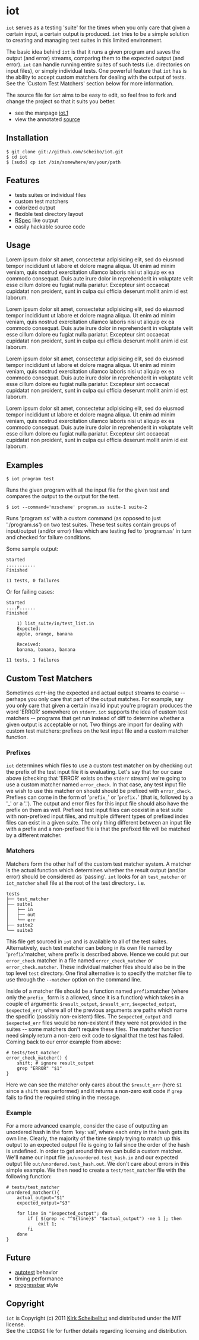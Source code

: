 # iot

`iot` serves as a testing 'suite' for the times when you only care that given a certain input, a certain output is produced. `iot` tries to be a simple solution to creating and managing
 test suites in this limited environment.

The basic idea behind `iot` is that it runs a given program and saves the output (and error) streams, comparing them to the expected output (and error). `iot` can handle running entire suites of such tests (i.e. directories on input files), or simply individual tests. One powerful feature that `iot` has is the ability to accept custom matchers for dealing with the output of tests. See the 'Custom Test Matchers' section below for more information.

The source file for `iot` aims to be easy to edit, so feel free to fork and change the project so that it suits you better.

 * see the manpage [iot.1](http://scheibo.github.com/iot/iot.1.html)
 * view the annotated [source](http://scheibo.github.com/iot)

## Installation

	$ git clone git://github.com/scheibo/iot.git
	$ cd iot
	$ [sudo] cp iot /bin/somewhere/on/your/path

## Features

 - tests suites or individual files
 - custom test matchers
 - colorized output
 - flexible test directory layout
 - [RSpec](http://rspec.info/) like output
 - easily hackable source code

## Usage

Lorem ipsum dolor sit amet, consectetur adipisicing elit, sed do eiusmod tempor incididunt ut labore et dolore magna aliqua. Ut enim ad minim veniam, quis nostrud exercitation ullamco laboris nisi ut aliquip ex ea commodo consequat. Duis aute irure dolor in reprehenderit in voluptate velit esse cillum dolore eu fugiat nulla pariatur. Excepteur sint occaecat cupidatat non proident, sunt in culpa qui officia deserunt mollit anim id est laborum.

Lorem ipsum dolor sit amet, consectetur adipisicing elit, sed do eiusmod tempor incididunt ut labore et dolore magna aliqua. Ut enim ad minim veniam, quis nostrud exercitation ullamco laboris nisi ut aliquip ex ea commodo consequat. Duis aute irure dolor in reprehenderit in voluptate velit esse cillum dolore eu fugiat nulla pariatur. Excepteur sint occaecat cupidatat non proident, sunt in culpa qui officia deserunt mollit anim id est laborum.

Lorem ipsum dolor sit amet, consectetur adipisicing elit, sed do eiusmod tempor incididunt ut labore et dolore magna aliqua. Ut enim ad minim veniam, quis nostrud exercitation ullamco laboris nisi ut aliquip ex ea commodo consequat. Duis aute irure dolor in reprehenderit in voluptate velit esse cillum dolore eu fugiat nulla pariatur. Excepteur sint occaecat cupidatat non proident, sunt in culpa qui officia deserunt mollit anim id est laborum.

Lorem ipsum dolor sit amet, consectetur adipisicing elit, sed do eiusmod tempor incididunt ut labore et dolore magna aliqua. Ut enim ad minim veniam, quis nostrud exercitation ullamco laboris nisi ut aliquip ex ea commodo consequat. Duis aute irure dolor in reprehenderit in voluptate velit esse cillum dolore eu fugiat nulla pariatur. Excepteur sint occaecat cupidatat non proident, sunt in culpa qui officia deserunt mollit anim id est laborum.

## Examples

	$ iot program test

Runs the given program with all the input file for the given test and compares the output to the output for the test.

	$ iot --command='mzscheme' program.ss suite-1 suite-2

Runs 'program.ss' with a custom command (as opposed to just './program.ss') on two test suites. These test suites contain groups of input/output (and/or error) files which are testing fed to 'program.ss' in turn and checked for failure conditions.

Some sample output:

	Started
	...........
	Finished

	11 tests, 0 failures

Or for failing cases:

	Started
	....F......
	Finished

		1) list_suite/in/test_list.in
		Expected:
		apple, orange, banana

		Received:
		banana, banana, banana

	11 tests, 1 failures

## Custom Test Matchers

Sometimes `diff`-ing the expected and actual output streams to coarse -- perhaps you only care that part of the output matches. For example, say you only care that given a certain invalid input you're program produces the word 'ERROR' somewhere on `stderr`. `iot` supports the idea of custom test matchers -- programs that get run instead of diff to determine whether a given output is acceptable or not. Two things are import for dealing with custom test matchers: prefixes on the test input file and a custom matcher function.

### Prefixes

`iot` determines which files to use a custom test matcher on by checking out the prefix of the test input file it is evaluating. Let's say that for our case above (checking that 'ERROR' exists on the `stderr` stream) we're going to use a custom matcher named `error_check`. In that case, any test input file we wish to use this matcher on should should be prefixed with `error_check`. Prefixes can come in the form of '`prefix_`' or '`prefix.`' (that is, followed by a '_' or a '.'). The output and error files for this input file should also have the prefix on them as well. Prefixed test input files can coexist in a test suite with non-prefixed input files, and multiple different types of prefixed index files can exist in a given suite. The only thing different between an input file with a prefix and a non-prefixed file is that the prefixed file will be matched by a different matcher.

### Matchers

Matchers form the other half of the custom test matcher system. A matcher is the actual function which determines whether the result output (and/or error) should be considered as 'passing'. `iot` looks for an `test_matcher` or `iot_matcher` shell file at the root of the test directory.. i.e.

	tests
	├── test_matcher
	├── suite1
	│   ├── in
	│   ├── out
	│   └── err
	├── suite2
	└── suite3

This file get sourced in `iot` and is available to all of the test suites. Alternatively, each test matcher can belong in its own file named by '`prefix`'matcher, where prefix is described above. Hence we could put our `error_check` matcher in a file named `error_check_matcher` _or_ `error_check.matcher`. These individual matcher files should also be in the top level `test` directory. One final alternative is to specify the matcher file to use through the `--matcher` option on the command line.

Inside of a matcher file should be a function named `prefix`matcher (where only the `prefix_` form is a allowed, since it is a function) which takes in a couple of arguments: `$result_output`, `$result_err`, `$expected_output`, `$expected_err`; where all of the previous arguments are paths which name the specific (possibly non-existent) files. The `$expected_output` and `$expected_err` files would be non-existent if they were not provided in the suites -- some matchers don't require these files. The matcher function need simply return a non-zero exit code to signal that the test has failed. Coming back to our error example from above:

	# tests/test_matcher
	error_check_matcher() {
		shift; # ignore result_output
		grep "ERROR" "$1"
	}

Here we can see the matcher only cares about the `$result_err` (here `$1` since a `shift` was performed) and it returns a non-zero exit code if `grep` fails to find the required string in the message.

### Example

For a more advanced example, consider the case of outputting an unordered hash in the form 'key: val', where each entry in the hash gets its own line. Clearly, the majority of the time simply trying to match up this output to an expected output file is going to fail since the order of the hash is undefined. In order to get around this we can build a custom matcher. We'll name our input file `in/unordered.test_hash.in` and our expected output file `out/unordered.test_hash.out`. We don't care about errors in this simple example. We then need to create a `test/test_matcher` file with the following function:

	# tests/test_matcher
	unordered_matcher(){
		actual_output="$1"
		expected_output="$3"

		for line in "$expected_output"; do
			if [ $(grep -c "^${line}$" "$actual_output") -ne 1 ]; then
				exit 1;
			fi
		done
	}

## Future

 - [autotest][] behavior
 - timing performance
 - [progressbar][] style

[autotest]: https://github.com/grosser/autotest
[progressbar]: http://ekenosen.net/nick/devblog/2008/12/better-progress-bar-for-rspec/

## Copyright

`iot` is Copyright (c) 2011 [Kirk Scheibelhut](http://scheibo.com/about) and distributed under the MIT license.<br />
See the `LICENSE` file for further details regarding licensing and distribution.
